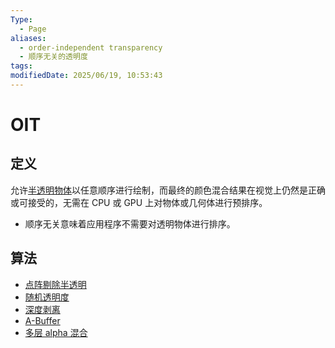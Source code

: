 ```yaml
---
Type:
  - Page
aliases:
  - order-independent transparency
  - 顺序无关的透明度
tags: 
modifiedDate: 2025/06/19, 10:53:43
---
```


# OIT

## 定义

允许[半透明物体](半透明物体.md)以任意顺序进行绘制，而最终的颜色混合结果在视觉上仍然是正确或可接受的，无需在 CPU 或 GPU 上对物体或几何体进行预排序。
- 顺序无关意味着应用程序不需要对透明物体进行排序。

## 算法

- [点阵剔除半透明](点阵剔除半透明.md)
- [随机透明度](随机透明度.md)
- [深度剥离](深度剥离.md)
- [A-Buffer](A-Buffer.md) 
- [多层 alpha 混合](多层%20alpha%20混合.md)
